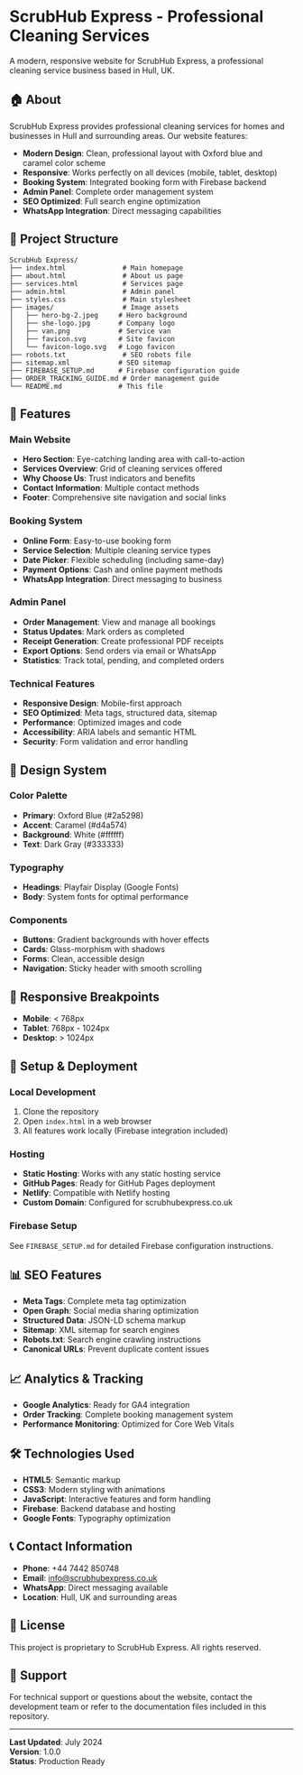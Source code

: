 # ScrubHub Express - Professional Cleaning Services

A modern, responsive website for ScrubHub Express, a professional cleaning service business based in Hull, UK.

## 🏠 **About**

ScrubHub Express provides professional cleaning services for homes and businesses in Hull and surrounding areas. Our website features:

- **Modern Design**: Clean, professional layout with Oxford blue and caramel color scheme
- **Responsive**: Works perfectly on all devices (mobile, tablet, desktop)
- **Booking System**: Integrated booking form with Firebase backend
- **Admin Panel**: Complete order management system
- **SEO Optimized**: Full search engine optimization
- **WhatsApp Integration**: Direct messaging capabilities

## 📁 **Project Structure**

```
ScrubHub Express/
├── index.html              # Main homepage
├── about.html              # About us page
├── services.html           # Services page
├── admin.html              # Admin panel
├── styles.css              # Main stylesheet
├── images/                 # Image assets
│   ├── hero-bg-2.jpeg     # Hero background
│   ├── she-logo.jpg       # Company logo
│   ├── van.png            # Service van
│   ├── favicon.svg        # Site favicon
│   └── favicon-logo.svg   # Logo favicon
├── robots.txt              # SEO robots file
├── sitemap.xml            # SEO sitemap
├── FIREBASE_SETUP.md      # Firebase configuration guide
├── ORDER_TRACKING_GUIDE.md # Order management guide
└── README.md              # This file
```

## 🚀 **Features**

### **Main Website**
- **Hero Section**: Eye-catching landing area with call-to-action
- **Services Overview**: Grid of cleaning services offered
- **Why Choose Us**: Trust indicators and benefits
- **Contact Information**: Multiple contact methods
- **Footer**: Comprehensive site navigation and social links

### **Booking System**
- **Online Form**: Easy-to-use booking form
- **Service Selection**: Multiple cleaning service types
- **Date Picker**: Flexible scheduling (including same-day)
- **Payment Options**: Cash and online payment methods
- **WhatsApp Integration**: Direct messaging to business

### **Admin Panel**
- **Order Management**: View and manage all bookings
- **Status Updates**: Mark orders as completed
- **Receipt Generation**: Create professional PDF receipts
- **Export Options**: Send orders via email or WhatsApp
- **Statistics**: Track total, pending, and completed orders

### **Technical Features**
- **Responsive Design**: Mobile-first approach
- **SEO Optimized**: Meta tags, structured data, sitemap
- **Performance**: Optimized images and code
- **Accessibility**: ARIA labels and semantic HTML
- **Security**: Form validation and error handling

## 🎨 **Design System**

### **Color Palette**
- **Primary**: Oxford Blue (#2a5298)
- **Accent**: Caramel (#d4a574)
- **Background**: White (#ffffff)
- **Text**: Dark Gray (#333333)

### **Typography**
- **Headings**: Playfair Display (Google Fonts)
- **Body**: System fonts for optimal performance

### **Components**
- **Buttons**: Gradient backgrounds with hover effects
- **Cards**: Glass-morphism with shadows
- **Forms**: Clean, accessible design
- **Navigation**: Sticky header with smooth scrolling

## 📱 **Responsive Breakpoints**

- **Mobile**: < 768px
- **Tablet**: 768px - 1024px
- **Desktop**: > 1024px

## 🔧 **Setup & Deployment**

### **Local Development**
1. Clone the repository
2. Open `index.html` in a web browser
3. All features work locally (Firebase integration included)

### **Hosting**
- **Static Hosting**: Works with any static hosting service
- **GitHub Pages**: Ready for GitHub Pages deployment
- **Netlify**: Compatible with Netlify hosting
- **Custom Domain**: Configured for scrubhubexpress.co.uk

### **Firebase Setup**
See `FIREBASE_SETUP.md` for detailed Firebase configuration instructions.

## 📊 **SEO Features**

- **Meta Tags**: Complete meta tag optimization
- **Open Graph**: Social media sharing optimization
- **Structured Data**: JSON-LD schema markup
- **Sitemap**: XML sitemap for search engines
- **Robots.txt**: Search engine crawling instructions
- **Canonical URLs**: Prevent duplicate content issues

## 📈 **Analytics & Tracking**

- **Google Analytics**: Ready for GA4 integration
- **Order Tracking**: Complete booking management system
- **Performance Monitoring**: Optimized for Core Web Vitals

## 🛠 **Technologies Used**

- **HTML5**: Semantic markup
- **CSS3**: Modern styling with animations
- **JavaScript**: Interactive features and form handling
- **Firebase**: Backend database and hosting
- **Google Fonts**: Typography optimization

## 📞 **Contact Information**

- **Phone**: +44 7442 850748
- **Email**: info@scrubhubexpress.co.uk
- **WhatsApp**: Direct messaging available
- **Location**: Hull, UK and surrounding areas

## 📄 **License**

This project is proprietary to ScrubHub Express. All rights reserved.

## 🤝 **Support**

For technical support or questions about the website, contact the development team or refer to the documentation files included in this repository.

---

**Last Updated**: July 2024  
**Version**: 1.0.0  
**Status**: Production Ready 